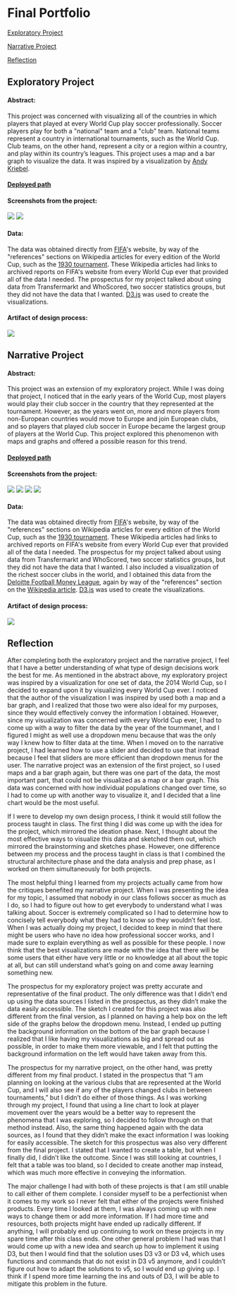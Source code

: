 # Final Portfolio

[Exploratory Project](#exploratory-project)

[Narrative Project](#narrative-project)

[Reflection](#reflection)

## Exploratory Project

#### Abstract: 

This project was concerned with visualizing all of the countries in which players that played at every World Cup play soccer professionally. Soccer players play for both a "national" team and a "club" team. National teams represent a country in international tournaments, such as the World Cup. Club teams, on the other hand, represent a city or a region within a country, and play within its country’s leagues. This project uses a map and a bar graph to visualize the data. It was inspired by a visualization by [Andy Kriebel](https://public.tableau.com/profile/andy.kriebel#!/vizhome/WorldCupPlayers/WorldCup).

#### [Deployed path](https://rhossain23.github.io/worldCupCountries/)

#### Screenshots from the project:
![](exploratoryScreen1.png)
![](exploratoryScreen2.png)

#### Data: 

The data was obtained directly from [FIFA](https://www.fifa.com/)'s website, by way of the "references" sections on Wikipedia articles for every edition of the World Cup, such as the [1930 tournament](https://en.wikipedia.org/wiki/1930_FIFA_World_Cup_squads#References). These Wikipedia articles had links to archived reports on FIFA's website from every World Cup ever that provided all of the data I needed. The prospectus for my project talked about using data from Transfermarkt and WhoScored, two soccer statistics groups, but they did not have the data that I wanted. [D3.js](https://github.com/d3/d3/wiki) was used to create the visualizations.

#### Artifact of design process: 
![](exploratorySketch.png)

## Narrative Project

#### Abstract: 

This project was an extension of my exploratory project. While I was doing that project, I noticed that in the early years of the World Cup, most players would play their club soccer in the country that they represented at the tournament. However, as the years went on, more and more players from non-European countries would move to Europe and join European clubs, and so players that played club soccer in Europe became the largest group of players at the World Cup. This project explored this phenomenon with maps and graphs and offered a possible reason for this trend. 

#### [Deployed path](https://rhossain23.github.io/worldCupCountries/)

#### Screenshots from the project:
![](narrativeScreenshot1.png)
![](narrativeScreenshot2.png)
![](narrativeScreenshot3.png)
![](narrativeScreenshot4.png)

#### Data: 

The data was obtained directly from [FIFA](https://www.fifa.com/)'s website, by way of the "references" sections on Wikipedia articles for every edition of the World Cup, such as the [1930 tournament](https://en.wikipedia.org/wiki/1930_FIFA_World_Cup_squads#References). These Wikipedia articles had links to archived reports on FIFA's website from every World Cup ever that provided all of the data I needed. The prospectus for my project talked about using data from Transfermarkt and WhoScored, two soccer statistics groups, but they did not have the data that I wanted. I also included a visualization of the richest soccer clubs in the world, and I obtained this data from the [Deloitte Football Money League](https://www2.deloitte.com), again by way of the "references" section on the [Wikipedia article](https://en.wikipedia.org/wiki/Deloitte_Football_Money_League#References). [D3.js](https://github.com/d3/d3/wiki) was used to create the visualizations.

#### Artifact of design process: 
![](narrativeSketch.png)

## Reflection

After completing both the exploratory project and the narrative project, I feel that I have a better understanding of what type of design decisions work the best for me. As mentioned in the abstract above, my exploratory project was inspired by a visualization for one set of data, the 2014 World Cup, so I decided to expand upon it by visualizing every World Cup ever. I noticed that the author of the visualization I was inspired by used both a map and a bar graph, and I realized that those two were also ideal for my purposes, since they would effectively convey the information I obtained. However, since my visualization was concerned with every World Cup ever, I had to come up with a way to filter the data by the year of the tournmanet, and I figured I might as well use a dropdown menu because that was the only way I knew how to filter data at the time. When I moved on to the narrative project, I had learned how to use a slider and decided to use that instead because I feel that sliders are more efficient than dropdown menus for the user. The narrative project was an extension of the first project, so I used maps and a bar graph again, but there was one part of the data, the most important part, that could not be visualized as a map or a bar graph. This data was concerned with how individual populations changed over time, so I had to come up with another way to visualize it, and I decided that a line chart would be the most useful. 

If I were to develop my own design process, I think it would still follow the process taught in class. The first thing I did was come up with the idea for the project, which mirrored the ideation phase. Next, I thought about the most effective ways to visualize this data and sketched them out, which mirrored the brainstorming and sketches phase. However, one difference between my process and the process taught in class is that I combined the structural architecture phase and the data analysis and prep phase, as I worked on them simultaneously for both projects. 

The most helpful thing I learned from my projects actually came from how the critiques benefited my narrative project. When I was presenting the idea for my topic, I assumed that nobody in our class follows soccer as much as I do, so I had to figure out how to get everybody to understand what I was talking about. Soccer is extremely complicated so I had to determine how to concisely tell everybody what they had to know so they wouldn’t feel lost. When I was actually doing my project, I decided to keep in mind that there might be users who have no idea how professional soccer works, and I made sure to explain everything as well as possible for these people. I now think that the best visualizations are made with the idea that there will be some users that either have very little or no knowledge at all about the topic at all, but can still understand what’s going on and come away learning something new. 

The prospectus for my exploratory project was pretty accurate and representative of the final product. The only difference was that I didn’t end up using the data sources I listed in the prospectus, as they didn’t make the data easily accessible. The sketch I created for this project was also different from the final version, as I planned on having a help box on the left side of the graphs below the dropdown menu. Instead, I ended up putting the background information on the bottom of the bar graph because I realized that I like having my visualizations as big and spread out as possible, in order to make them more viewable, and I felt that putting the background information on the left would have taken away from this.

The prospectus for my narrative project, on the other hand, was pretty different from my final product. I stated in the prospectus that “I am planning on looking at the various clubs that are represented at the World Cup, and I will also see if any of the players changed clubs in between tournaments,” but I didn’t do either of those things. As I was working through my project, I found that using a line chart to look at player movement over the years would be a better way to represent the phenomena that I was exploring, so I decided to follow through on that method instead. Also, the same thing happened again with the data sources, as I found that they didn’t make the exact information I was looking for easily accessible. The sketch for this prospectus was also very different from the final project. I stated that I wanted to create a table, but when I finally did, I didn’t like the outcome. Since I was still looking at countries, I felt that a table was too bland, so I decided to create another map instead, which was much more effective in conveying the information.

The major challenge I had with both of these projects is that I am still unable to call either of them complete. I consider myself to be a perfectionist when it comes to my work so I never felt that either of the projects were finished products. Every time I looked at them, I was always coming up with new ways to change them or add more information. If I had more time and resources, both projects might have ended up radically different. If anything, I will probably end up continuing to work on these projects in my spare time after this class ends. One other general problem I had was that I would come up with a new idea and search up how to implement it using D3, but then I would find that the solution uses D3 v3 or D3 v4, which uses functions and commands that do not exist in D3 v5 anymore, and I couldn’t figure out how to adapt the solutions to v5, so I would end up giving up. I think if I spend more time learning the ins and outs of D3, I will be able to mitigate this problem in the future.
